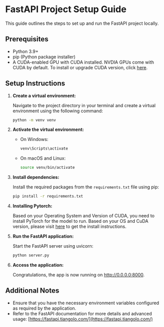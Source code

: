 # FastAPI Project Setup Guide

This guide outlines the steps to set up and run the FastAPI project locally.

## Prerequisites

-   Python 3.9+
-   pip (Python package installer)
-   A CUDA-enabled GPU with CUDA installed. NVDIA GPUs come with CUDA by default. To install or 
    upgrade CUDA version, click [here](https://developer.nvidia.com/cuda-downloads).


## Setup Instructions

1.  **Create a virtual environment:**

    Navigate to the project directory in your terminal and create a virtual environment using the following command:

    ```bash
    python -m venv venv
    ```

2.  **Activate the virtual environment:**

    -   On Windows:

        ```bash
        venv\Scripts\activate
        ```

    -   On macOS and Linux:

        ```bash
        source venv/bin/activate
        ```

3.  **Install dependencies:**

    Install the required packages from the `requirements.txt` file using pip:

    ```bash
    pip install -r requirements.txt

    ```

4.  **Installing Pytorch:**

    Based on your Operating System and Version of CUDA, you need to install PyTorch for the model to run. Based on your OS and CuDA version, 
    please visit [here](https://pytorch.org/get-started/locally/#start-locally) to get the install instructions. 
    

4.  **Run the FastAPI application:**

    Start the FastAPI server using uvicorn:

    ```bash
    python server.py
    ```

5.  **Access the application:**

    Congratulations, the app is now running on http://0.0.0.0:8000. 

## Additional Notes

-   Ensure that you have the necessary environment variables configured as required by the application.
-   Refer to the FastAPI documentation for more details and advanced usage: [https://fastapi.tiangolo.com/](https://fastapi.tiangolo.com/)